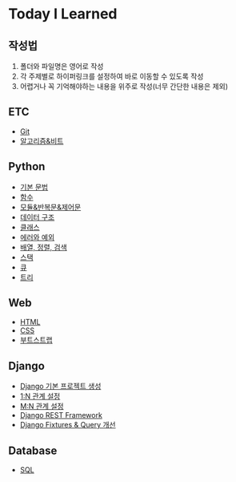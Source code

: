 # Today I Learned

## 작성법
1. 폴더와 파일명은 영어로 작성
2. 각 주제별로 하이퍼링크를 설정하여 바로 이동할 수 있도록 작성
3. 어렵거나 꼭 기억해야하는 내용을 위주로 작성(너무 간단한 내용은 제외)

## ETC
- [Git](ETC/Git.md)
- [알고리즘&비트](ETC/Algorithm&Bit.md)

## Python
- [기본 문법](Python/Grammar.md)
- [함수](Python/Function.md)
- [모듈&반복문&제어문](Python/Module&Iteration&Control.md)
- [데이터 구조](Python/Structure_of_data.md)
- [클래스](Python/Class.md)
- [에러와 예외](Python/Error&Exception.md)
- [배열, 정렬, 검색](Python/Array.md)
- [스택](Python/Stack.md)
- [큐](Python/Queue.md)
- [트리](Python/Tree.md)

## Web
- [HTML](Web/HTML.md)
- [CSS](Web/CSS.md)
- [부트스트랩](Web/Bootstrap&Sementic%20Web.md)

## Django
- [Django 기본 프로젝트 생성](Django/Django.md)
- [1:N 관계 설정](Django/1toN_Relationship.md)
- [M:N 관계 설정](Django/MtoN_Relationship.md)
- [Django REST Framework](Django/DRF.md)
- [Django Fixtures & Query 개선](Django/Fixtures&Better_Query.md)

## Database
- [SQL](Database/SQL.md)